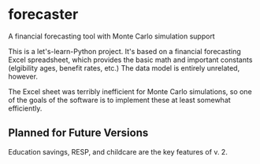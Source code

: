 # forecaster
A financial forecasting tool with Monte Carlo simulation support

This is a let's-learn-Python project. It's based on a financial forecasting Excel spreadsheet, which provides the basic math and important constants (elgibility ages, benefit rates, etc.) The data model is entirely unrelated, however.

The Excel sheet was terribly inefficient for Monte Carlo simulations, so one of the goals of the software is to implement these at least somewhat efficiently.

## Planned for Future Versions
Education savings, RESP, and childcare are the key features of v. 2.
